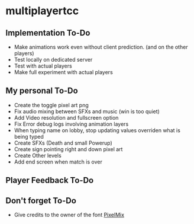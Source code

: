 # multiplayertcc

## Implementation To-Do
* Make animations work even without client prediction. (and on the other players)
* Test locally on dedicated server
* Test with actual players
* Make full experiment with actual players

## My personal To-Do
* Create the toggle pixel art png
* Fix audio mixing between SFXs and music (win is too quiet)
* Add Video resolution and fullscreen option
* Fix Error debug logs involving animation layers
* When typing name on lobby, stop updating values overriden what is being typed
* Create SFXs (Death and small Powerup)
* Create sign pointing right and down pixel art
* Create Other levels
* Add end screen when match is over


## Player Feedback To-Do




## Don't forget To-Do

* Give credits to the owner of the font [PixelMix](https://www.dafont.com/pixelmix.font?fpp=200)
